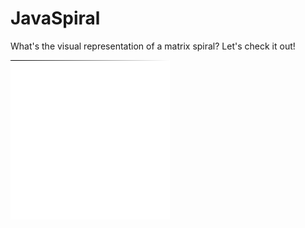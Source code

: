 # JavaSpiral

What's the visual representation of a matrix spiral? Let's check it out!

![Algo Spiral](spirale.png)
